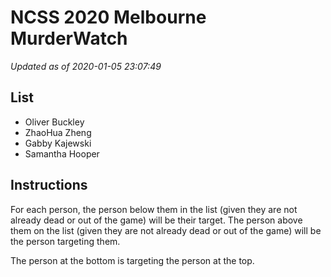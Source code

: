 # NCSS 2020 Melbourne MurderWatch

*Updated as of 2020-01-05 23:07:49*

## List
- Oliver Buckley
- ZhaoHua Zheng
- Gabby Kajewski
- Samantha Hooper


## Instructions
For each person, the person below them in the list (given they are not already
dead or out of the game) will be their target. The person above them on the list
(given they are not already dead or out of the game) will be the person
targeting them.

The person at the bottom is targeting the person at the top.
